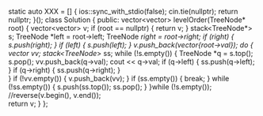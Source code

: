 static auto XXX = [] {
    ios::sync_with_stdio(false);
    cin.tie(nullptr);
    return nullptr;
}();
class Solution {
public:
    vector<vector<int>> levelOrder(TreeNode* root) {
        vector<vector<int>> v;
        if (root == nullptr) {
            return v;
        }
        stack<TreeNode*> s;
        TreeNode *left = root->left;
        TreeNode *right = root->right;
        if (right) {
            s.push(right);
        }
        if (left) {
            s.push(left);
        }
        v.push_back(vector<int>{root->val});
        do {
            vector<int> vv;
            stack<TreeNode*> ss;
            while (!s.empty()) {
                TreeNode *q = s.top();
                s.pop();
                vv.push_back(q->val);
                cout << q->val;
                if (q->left) {
                    ss.push(q->left);
                }
                if (q->right) {
                    ss.push(q->right);
                }    
            }
            if (!vv.empty()) {
                v.push_back(vv);
            }
            if (ss.empty()) {
                break;
            }
            while (!ss.empty()) {
                s.push(ss.top());
                ss.pop();
            }
        }while (!s.empty());
        //reverse(v.begin(), v.end());     
        return v;
    }
};
